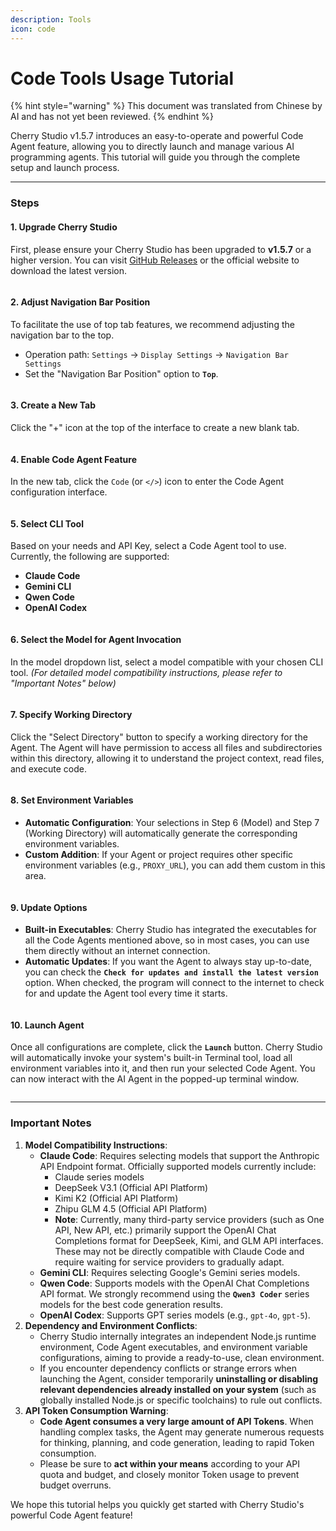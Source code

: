 ```yaml
---
description: Tools
icon: code
---
```

# Code Tools Usage Tutorial


{% hint style="warning" %}
This document was translated from Chinese by AI and has not yet been reviewed.
{% endhint %}




Cherry Studio v1.5.7 introduces an easy-to-operate and powerful Code Agent feature, allowing you to directly launch and manage various AI programming agents. This tutorial will guide you through the complete setup and launch process.

***

### Steps

#### 1. Upgrade Cherry Studio

First, please ensure your Cherry Studio has been upgraded to **v1.5.7** or a higher version. You can visit [GitHub Releases](https://github.com/CherryHQ/cherry-studio/releases) or the official website to download the latest version.

<figure><img src="../.gitbook/assets/image.png" alt=""><figcaption></figcaption></figure>

#### 2. Adjust Navigation Bar Position

To facilitate the use of top tab features, we recommend adjusting the navigation bar to the top.

*   Operation path: `Settings` -> `Display Settings` -> `Navigation Bar Settings`
*   Set the "Navigation Bar Position" option to **`Top`**.

<figure><img src="../.gitbook/assets/image (1).png" alt=""><figcaption></figcaption></figure>

#### 3. Create a New Tab

Click the "+" icon at the top of the interface to create a new blank tab.

<figure><img src="../.gitbook/assets/image (2).png" alt=""><figcaption></figcaption></figure>

#### 4. Enable Code Agent Feature

In the new tab, click the `Code` (or `</>`) icon to enter the Code Agent configuration interface.

<figure><img src="../.gitbook/assets/image (3).png" alt=""><figcaption></figcaption></figure>

#### 5. Select CLI Tool

Based on your needs and API Key, select a Code Agent tool to use. Currently, the following are supported:

*   **Claude Code**
*   **Gemini CLI**
*   **Qwen Code**
*   **OpenAI Codex**

<figure><img src="../.gitbook/assets/image (4).png" alt=""><figcaption></figcaption></figure>

#### 6. Select the Model for Agent Invocation

In the model dropdown list, select a model compatible with your chosen CLI tool. _(For detailed model compatibility instructions, please refer to "Important Notes" below)_

<figure><img src="../.gitbook/assets/image (5).png" alt=""><figcaption></figcaption></figure>

#### 7. Specify Working Directory

Click the "Select Directory" button to specify a working directory for the Agent. The Agent will have permission to access all files and subdirectories within this directory, allowing it to understand the project context, read files, and execute code.

<figure><img src="../.gitbook/assets/image (6).png" alt=""><figcaption></figcaption></figure>

#### 8. Set Environment Variables

*   **Automatic Configuration**: Your selections in Step 6 (Model) and Step 7 (Working Directory) will automatically generate the corresponding environment variables.
*   **Custom Addition**: If your Agent or project requires other specific environment variables (e.g., `PROXY_URL`), you can add them custom in this area.

<figure><img src="../.gitbook/assets/image (7).png" alt=""><figcaption></figcaption></figure>

#### 9. Update Options

*   **Built-in Executables**: Cherry Studio has integrated the executables for all the Code Agents mentioned above, so in most cases, you can use them directly without an internet connection.
*   **Automatic Updates**: If you want the Agent to always stay up-to-date, you can check the **`Check for updates and install the latest version`** option. When checked, the program will connect to the internet to check for and update the Agent tool every time it starts.

<figure><img src="../.gitbook/assets/image (8).png" alt=""><figcaption></figcaption></figure>

#### 10. Launch Agent

Once all configurations are complete, click the **`Launch`** button. Cherry Studio will automatically invoke your system's built-in Terminal tool, load all environment variables into it, and then run your selected Code Agent. You can now interact with the AI Agent in the popped-up terminal window.

<figure><img src="../.gitbook/assets/image (9).png" alt=""><figcaption></figcaption></figure>

***

### Important Notes

1.  **Model Compatibility Instructions**:
    *   **Claude Code**: Requires selecting models that support the Anthropic API Endpoint format. Officially supported models currently include:
        *   Claude series models
        *   DeepSeek V3.1 (Official API Platform)
        *   Kimi K2 (Official API Platform)
        *   Zhipu GLM 4.5 (Official API Platform)
        *   **Note**: Currently, many third-party service providers (such as One API, New API, etc.) primarily support the OpenAI Chat Completions format for DeepSeek, Kimi, and GLM API interfaces. These may not be directly compatible with Claude Code and require waiting for service providers to gradually adapt.
    *   **Gemini CLI**: Requires selecting Google's Gemini series models.
    *   **Qwen Code**: Supports models with the OpenAI Chat Completions API format. We strongly recommend using the **`Qwen3 Coder`** series models for the best code generation results.
    *   **OpenAI Codex**: Supports GPT series models (e.g., `gpt-4o`, `gpt-5`).
2.  **Dependency and Environment Conflicts**:
    *   Cherry Studio internally integrates an independent Node.js runtime environment, Code Agent executables, and environment variable configurations, aiming to provide a ready-to-use, clean environment.
    *   If you encounter dependency conflicts or strange errors when launching the Agent, consider temporarily **uninstalling or disabling relevant dependencies already installed on your system** (such as globally installed Node.js or specific toolchains) to rule out conflicts.
3.  **API Token Consumption Warning**:
    *   **Code Agent consumes a very large amount of API Tokens**. When handling complex tasks, the Agent may generate numerous requests for thinking, planning, and code generation, leading to rapid Token consumption.
    *   Please be sure to **act within your means** according to your API quota and budget, and closely monitor Token usage to prevent budget overruns.

We hope this tutorial helps you quickly get started with Cherry Studio's powerful Code Agent feature!
